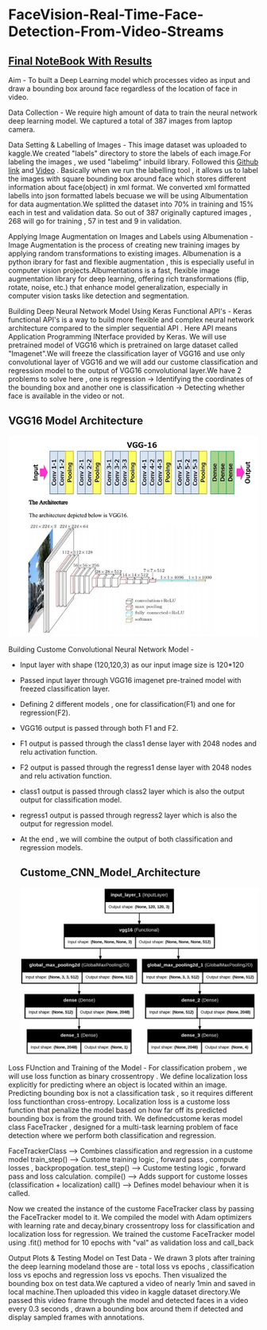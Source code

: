 # FaceVision-Real-Time-Face-Detection-From-Video-Streams

## [Final NoteBook With Results](https://www.kaggle.com/code/kartikparatkar/facevision-real-timefacedetectionfromvideostreams?scriptVersionId=234191458)

Aim - To built a Deep Learning model which processes video as input and draw a bounding box around face regardless of the location of face in video.

Data Collection - We require high amount of data to train the neural network deep learning model. We captured a total of 387 images from laptop camera.

Data Setting & Labelling of Images - This image dataset was uploaded to kaggle.We created "labels" directory to store the labels of each image.For labeling the images , we used "labelimg" inbuild library. Followed this [Github link](https://github.com/HumanSignal/labelImg) and [Video](https://www.youtube.com/watch?v=fjynQ9P2C08) . Basically when we run the labelling tool , it allows us to label the images with square bounding box around face which stores different information about face(object) in xml format. We converted xml formatted labells into json formatted labels becuase we will be using Albumentation for data augmentation.We splitted the dataset into 70% in training and 15% each in test and validation data. So out of 387 originally captured images , 268 will go for training , 57 in test and 9 in validation.

Applying Image Augmentation on Images and Labels using Albumenation - Image Augmentation is the process of creating new training images by applying random transformations to existing images. Albumenation is a python ibrary for fast and flexible augmentation , this is especially useful in computer vision projects.Albumentations is a fast, flexible image augmentation library for deep learning, offering rich transformations (flip, rotate, noise, etc.) that enhance model generalization, especially in computer vision tasks like detection and segmentation.

Building Deep Neural Network Model Using Keras Functional API's - Keras functional API's is a way to build more flexible and complex neural network architecture compared to the simpler sequential API . Here API means Application Programming INterface provided by Keras. We will use pretrained model of VGG16 which is pretrained on large dataset called "Imagenet".We will freeze the classification layer of VGG16 and use only convolutional layer of VGG16 and we will add our custome classification and regression model to the output of VGG16 convolutional layer.We have 2 problems to solve here , one is regression -> Identifying the coordinates of the bounding box and another one is classification -> Detecting whether face is available in the video or not. 


## VGG16 Model Architecture

![VGG16 Model Architecture](https://github.com/KARTIKPARATKAR/FaceVision-Real-Time-Face-Detection-From-Video-Streams/blob/main/VGG16_Model.jpg)

Building Custome Convolutional Neural Network Model - 
   - Input layer with shape (120,120,3) as our input image size is 120*120
   - Passed input layer through VGG16 imagenet pre-trained model with freezed classification layer.
   - Defining 2 different models , one for classification(F1) and one for regression(F2).
   - VGG16 output is passed through both F1 and F2.
   - F1 output is passed through the class1 dense layer with 2048 nodes and relu activation function.
   - F2 output is passed through the regress1 dense layer with 2048 nodes and relu activation function.
   - class1 output is passed through class2 layer which is also the output output for classification model.
   - regress1 output is passed through regress2 layer which is also the output for regression model.
   - At the end , we will combine the output of both classification and regression models.

     ## Custome_CNN_Model_Architecture

     ![Custome_CNN_Model_Architecture](https://github.com/KARTIKPARATKAR/FaceVision-Real-Time-Face-Detection-From-Video-Streams/blob/main/facetracker_model.png)

Loss FUnction and Training of the Model - For classification probem , we will use loss function as binary crossentropy . We define localization loss explicitly for predicting where an object is located within an image. Predicting bounding box is not a classification task , so it requires different loss functionthan cross-entropy. Localization loss is a custome loss function that penalize the model based on how far off its predicted bounding box is  from the ground trith. We definedcustome keras model class FaceTracker , designed for a multi-task learning problem of face detection where we perform both classification and regression.

FaceTrackerClass --> Combines classification and regression in a custome model
train_step() --> Custome training logic , forward pass , compute losses , backpropogation.
test_step() --> Custome testing logic , forward pass and loss calculation.
compile()  --> Adds support for custome losses (classification + localization)
call() --> Defines model behaviour when it is called.

Now we created the instance of the custome FaceTracker class by passing the FaceTracker model to it. We compiled the model with Adam optimizers with learning rate and decay,binary crossentropy loss for classification and localization loss for regression. We trained the custome FaceTracker model using .fit() method for 10 epochs with "val" as validation loss and call_back

Output Plots & Testing Model on Test Data - We drawn 3 plots after training the deep learning modeland those are - total loss vs epochs , classification loss vs epochs and regression loss vs epochs. Then visualized the bounding box on test data.We captured a video of nearly 1min and saved in local machine.Then uploaded this video in kaggle dataset directory.We passed this video frame through the model and detected faces in a video every 0.3 seconds , drawn a bounding box around them if detected and display sampled frames with annotations.

